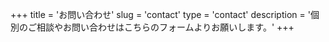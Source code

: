 +++
title = 'お問い合わせ'
slug = 'contact'
type = 'contact'
description = '個別のご相談やお問い合わせはこちらのフォームよりお願いします。'
+++

